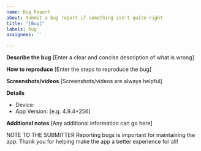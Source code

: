 ```yaml
---
name: Bug Report
about: Submit a bug report if something isn't quite right
title: "[Bug]"
labels: bug
assignees: ''

---
```


**Describe the bug**
[Enter a clear and concise description of what is wrong]

**How to reproduce**
[Enter the steps to reproduce the bug]

**Screenshots/videos**
[Screenshots/videos are always helpful]

**Details**
 - Device: 
 - App Version: [e.g. 4.9.4+256]

**Additional notes**
[Any additional information can go here]

NOTE TO THE SUBMITTER
Reporting bugs is important for maintaining the app. Thank you for helping make the app a better experience for all!
